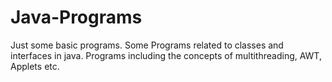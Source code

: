 # Java-Programs
Just some basic programs.
Some Programs related to classes and interfaces in java.
Programs including the concepts of multithreading, AWT, Applets etc.
